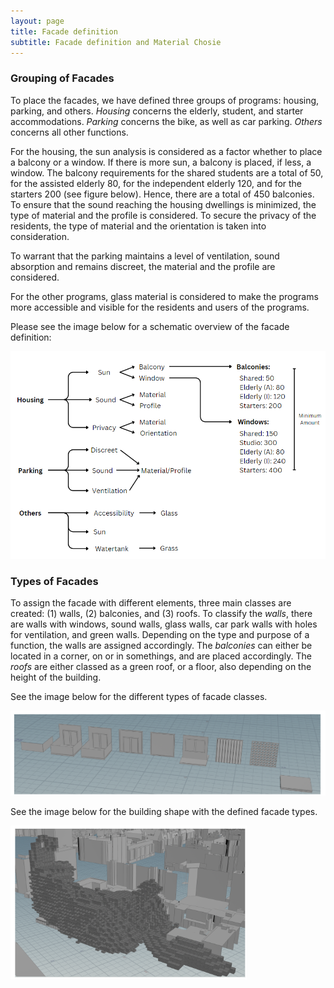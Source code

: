 ```yaml
---
layout: page
title: Facade definition  
subtitle: Facade definition and Material Chosie    
---
```

### Grouping of Facades
To place the facades, we have defined three groups of programs: housing, parking, and others. *Housing* concerns the elderly, student, and starter accommodations. *Parking* concerns the bike, as well as car parking. *Others* concerns all other functions. 

For the housing, the sun analysis  is considered as a factor whether to place a balcony or a window. If there is more sun, a balcony is placed, if less, a window. The balcony requirements for the shared students are a total of 50, for the assisted elderly 80, for the independent elderly 120, and for the starters 200 (see figure below). Hence, there are a total of 450 balconies. To ensure that the sound reaching the housing dwellings is minimized, the type of material and the profile is considered. To secure the privacy of the residents, the type of material and the orientation is taken into consideration. 

To warrant that the parking maintains a level of ventilation, sound absorption and remains discreet, the material and the profile are considered. 

For the other programs, glass material is considered to make the programs more accessible and visible for the residents and users of the programs. 

Please see the image below for a schematic overview of the facade definition:

![Text_test](assets/img/facade_def2.png)

### Types of Facades 

To assign the facade with different elements, three main classes are created: (1) walls, (2) balconies, and (3) roofs. To classify the *walls*, there are walls with windows, sound walls, glass walls, car park walls with holes for ventilation, and green walls. Depending on the type and purpose of a function, the walls are assigned accordingly. The *balconies* can either be located in a corner, on or in somethings, and are placed accordingly. The *roofs* are either classed as a green roof, or a floor, also depending on the height of the building. 

See the image below for the different types of facade classes. 

![Text_test](assets/img/overview_facade.png)

See the image below for the building shape with the defined facade types. 

![Text_test](assets/img/buildingwithfacade.png)




